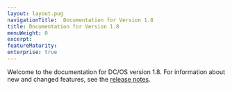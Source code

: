 ```yaml
---
layout: layout.pug
navigationTitle:  Documentation for Version 1.8
title: Documentation for Version 1.8
menuWeight: 0
excerpt:
featureMaturity:
enterprise: true
---
```



Welcome to the documentation for DC/OS version 1.8. For information about new and changed features, see the [release notes](/1.8/administration/release-notes/).
